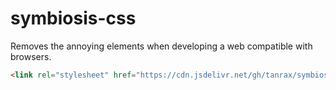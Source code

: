 # symbiosis-css

Removes the annoying elements when developing a web compatible with browsers.

``` html
<link rel="stylesheet" href="https://cdn.jsdelivr.net/gh/tanrax/symbiosis-css/dist@1.0.0/symbiosis.min.css">
```
